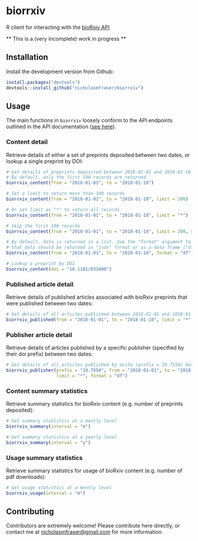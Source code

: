 
<!-- README.md is generated from README.Rmd. Please edit that file -->

# biorrxiv

R client for interacting with the [bioRxiv API](https://api.biorxiv.org)

\*\* This is a (very incomplete) work in progress \*\*

## Installation

Install the development version from Github:

``` r
install.packages("devtools")
devtools::install_github("nicholasmfraser/biorrxiv")
```

## Usage

The main functions in `biorrxiv` loosely conform to the API endpoints
outlined in the API documentation ([see
here](https://api.biorxiv.org/)).

### Content detail

Retrieve details of either a set of preprints deposited between two
dates, or lookup a single preprint by DOI:

``` r
# Get details of preprints deposited between 2018-01-01 and 2018-01-10
# By default, only the first 100 records are returned
biorrxiv_content(from = "2018-01-01", to = "2018-01-10")

# Set a limit to return more than 100 records
biorrxiv_content(from = "2018-01-01", to = "2018-01-10", limit = 200)

# Or set limit as "*" to return all records
biorrxiv_content(from = "2018-01-01", to = "2018-01-10", limit = "*")

# Skip the first 100 records
biorrxiv_content(from = "2018-01-01", to = "2018-01-10", limit = 200, skip = 100)

# By default, data is returned in a list. Use the "format" argument to specify
# that data should be returned in "json" format or as a data frame ("df").
biorrxiv_content(from = "2018-01-01", to = "2018-01-10", format = "df")

# Lookup a preprint by DOI
biorrxiv_content(doi = "10.1101/833400")
```

### Published article detail

Retrieve details of published articles associated with bioRxiv preprints
that were published between two dates:

``` r
# Get details of all articles published between 2018-01-01 and 2018-01-10
biorrxiv_published(from = "2018-01-01", to = "2018-01-10", limit = "*", format = "df")
```

### Publisher article detail

Retrieve details of articles published by a specific publisher
(specified by their doi prefix) between two dates:

``` r
# Get details of all articles published by eLife (prefix = 10.7554) between 2018-01-01 and 2018-01-10
biorrxiv_publisher(prefix = "10.7554", from = "2018-01-01", to = "2018-01-10", 
                   limit = "*", format = "df")
```

### Content summary statistics

Retrieve summary statistics for bioRxiv content (e.g. number of
preprints deposited):

``` r
# Get summary statistics at a montly level
biorrxiv_summary(interval = "m")

# Get summary statistics at a yearly level
biorrxiv_summary(interval = "y")
```

### Usage summary statistics

Retrieve summary statistics for usage of bioRxiv content (e.g. number of
pdf downloads):

``` r
# Get usage statistics at a montly level
biorrxiv_usage(interval = "m")
```

## Contributing

Contributors are extremely welcome\! Please contribute here directly, or
contact me at <nicholasmfraser@gmail.com> for more information.
